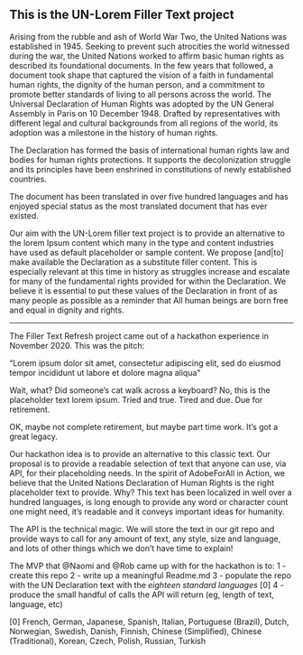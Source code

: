 ## This is the UN-Lorem Filler Text project

Arising from the rubble and ash of World War Two, the United Nations was established in 1945. Seeking to prevent such atrocities the world witnessed during the war, the United Nations worked to affirm basic human rights as described its foundational documents. In the few years that followed, a document took shape that captured the vision of a faith in fundamental human rights, the dignity of the human person, and a commitment to promote better standards of living to all persons across the world. The Universal Declaration of Human Rights was adopted by the UN General Assembly in Paris on 10 December 1948. Drafted by representatives with different legal and cultural backgrounds from all regions of the world, its adoption was a milestone in the history of human rights.

The Declaration has formed the basis of international human rights law and bodies for human rights protections. It supports the decolonization struggle and its principles have been enshrined in constitutions of newly established countries.

The document has been translated in over five hundred languages and has enjoyed special status as the most translated document that has ever existed.

Our aim with the UN-Lorem filler text project is to provide an alternative to the lorem Ipsum content which many in the type and content industries have used as default placeholder or sample content. We propose [and|to] make available the Declaration as a substitute filler content. This is especially relevant at this time in history as struggles increase and escalate for many of the fundamental rights provided for within the Declaration. We believe it is essential to put these values of the Declaration in front of as many people as possible as a reminder that All human beings are born free and equal in dignity and rights.

---
The Filler Text Refresh project came out of a hackathon experience in November 2020. This was the pitch:

“Lorem ipsum dolor sit amet, consectetur adipiscing elit, sed do eiusmod tempor incididunt ut labore et dolore magna aliqua"

Wait, what? Did someone’s cat walk across a keyboard? No, this is the placeholder text lorem ipsum. Tried and true. Tired and due. Due for retirement.

OK, maybe not complete retirement, but maybe part time work. It’s got a great legacy.

Our hackathon idea is to provide an alternative to this classic text. Our proposal is to provide a readable selection of text that anyone can use, via API, for their placeholding needs. In the spirit of AdobeForAll in Action, we believe that the United Nations Declaration of Human Rights is the right placeholder text to provide. Why? This text has been localized in well over a hundred languages, is long enough to provide any word or character count one might need, it’s readable and it conveys important ideas for humanity.

The API is the technical magic. We will store the text in our git repo and provide ways to call for any amount of text, any style, size and language, and lots of other things which we don’t have time to explain!

The MVP that @Naomi and @Rob came up with for the hackathon is to:
1 - create this repo
2 - write up a meaningful Readme.md
3 - populate the repo with the UN Declaration text with the _eighteen standard languages_ [0]
4 - produce the small handful of calls the API will return (eg, length of text, language, etc)

[0] French, German, Japanese, Spanish, Italian, Portuguese (Brazil), Dutch, Norwegian, Swedish, Danish, Finnish, Chinese (Simplified), Chinese (Traditional), Korean, Czech, Polish, Russian, Turkish
